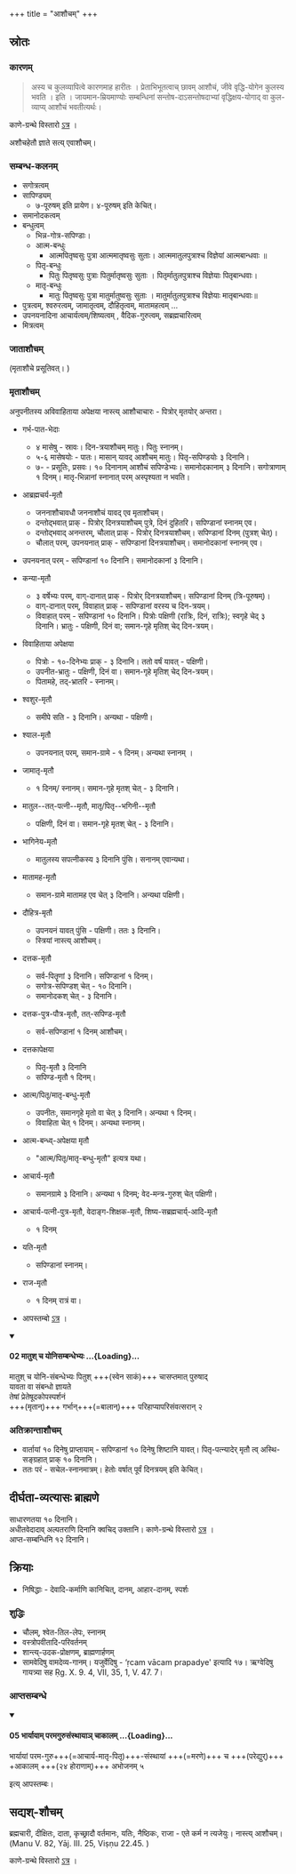+++
title = "आशौचम्"
+++

## स्रोतः

### कारणम्
> अस्य च कुलव्यापित्वे कारणमाह हारीतः । प्रेताभिभूतत्वाच् छावम् आशौचं, जीवे वृद्धि-योगेन कुलस्य भवति । इति । जायमान-म्रियमाण्योः सम्बन्धिनां सन्तोष-दाऽसन्तोषदाभ्यां वृद्धिक्षय-योगाद् वा कुल-व्याप्य् आशौचं भवतीत्यर्थः।

काणे-ग्रन्थे विस्तारो [ऽत्र](/kalpAntaram/kANe/v4/2_antyeShTi_Ashaucha_shuddhi/08_shuddhi/) ।

अशौचहेतौ ज्ञाते सत्य् एवाशौचम्।

### सम्बन्ध-कलनम्
- सगोत्रत्वम्
- सापिण्ड्यम्
  - ७-पूरुषम् इति प्रायेण।  ४-पूरुषम् इति केचित्। 
- समानोदकत्वम्
- बन्धुत्वम्
  - भिन्न-गोत्र-सपिण्डाः। 
  - आत्म-बन्धुः
    - आत्मपितृष्वसुः पुत्रा आत्ममातृष्वसुः सुताः। आत्ममातुलपुत्राश्च विज्ञेयां आत्मबान्धवाः ॥
  - पितृ-बन्धुः
    - पितुः पितृष्वसुः पुत्राः पितुर्मातृष्वसुः सुताः । पितृर्मातुलपुत्राश्च विज्ञेयाः पितृबान्धवाः।
  - मातृ-बन्धुः
    - मातुः पितृष्वसुः पुत्रा मातुर्मातुष्वसुः सुताः । मातुर्मातुलपुत्राश्च विज्ञेयाः मातृबान्धवाः॥
- पुत्रत्वम्, श्वरुरत्वम्, जामातृत्वम्, दौहितृत्वम्, मातामहत्वम् …
- उपनयनादिना आचार्यत्वम्/शिष्यत्वम् , वैदिक-गुरुत्वम्, सब्रह्मचारित्वम्
- मित्रत्वम्

### जाताशौचम्
(मृताशौचे प्रसूतिवत्। )

### मृताशौचम्
अनुपनीतस्य अविवाहिताया अपेक्षया नास्त्य् आशौचाचारः - पित्रोर् मृतयोर् अन्तरा। 

- गर्भ-पात-भेदाः
  - ४ मासेषु - स्रावः।  दिन-त्रयाशौचम् मातुः। पितुः स्नानम्।
  - ५-६ मासेषयोः - पातः।  मासान् यावद् आशौचम् मातुः। पितृ-सपिण्डयोः ३ दिनानि। 
  - ७- - प्रसूतिः, प्रसवः। १० दिनानाम् आशौचं सपिण्डेभ्यः। समानोदकानाम् ३ दिनानि। सगोत्राणाम् १ दिनम्। मातृ-भिन्नानां स्नानात् परम् अस्पृश्यता न भवति। 
- आब्रह्मचर्य-मृतौ
  - जननाशौचावधौ जननाशौचं यावद् एव मृताशौचम्।
  - दन्तोद्भवात् प्राक् - पित्रोर् दिनत्रयाशौचम् पुत्रे, दिनं दुहितरि। सपिण्डानां स्नानम् एव। 
  - दन्तोद्भवाद् अनन्तरम्, चौलात् प्राक् - पित्रोर् दिनत्रयाशौचम्। सपिण्डानां दिनम् (पुत्रश् चेत्)।
  - चौलात् परम्, उपनयनात् प्राक् - सपिण्डानां दिनत्रयाशौचम्। समानोदकानां स्नानम् एव।
- उपनयनात् परम् - सपिण्डानां १० दिनानि। समानोदकानां ३ दिनानि। 
- कन्या-मृतौ
  - ३ वर्षेभ्यः परम्, वाग्-दानात् प्राक् - पित्रोर् दिनत्रयाशौचम्। सपिण्डानां दिनम् (त्रि-पूरुषम्)।
  - वाग्-दानात् परम्, विवाहात् प्राक् - सपिण्डानां वरस्य च दिन-त्रयम्। 
  - विवाहात् परम् - सपिण्डानां १० दिनानि। पित्रोः पक्षिणी (रात्रिः, दिनं, रात्रिः); स्वगृहे चेद् ३ दिनानि। भ्रातुः - पक्षिणी, दिनं वा; समान-गृहे मृतिश् चेद् दिन-त्रयम्।
- विवाहिताया अपेक्षया
  - पित्रोः - १०-दिनेभ्यः प्राक् - ३ दिनानि। ततो वर्षं यावत् - पक्षिणी।
  - उपनीत-भ्रातुः - पक्षिणी, दिनं वा। समान-गृहे मृतिश् चेद् दिन-त्रयम्। 
  - पितामहे, तद्-भ्रातरि - स्नानम्। 
- श्वशुर-मृतौ
  - समीपे सति - ३ दिनानि। अन्यथा - पक्षिणी। 
- श्याल-मृतौ
  - उपनयनात् परम्, समान-ग्रामे - १ दिनम्। अन्यथा स्नानम् ।
- जामातृ-मृतौ
  - १ दिनम्/ स्नानम्। समान-गृहे मृतश् चेत् - ३ दिनानि। 
- मातुल--तत्-पत्नी--मृतौ, मातृ/पितृ--भगिनी--मृतौ
  - पक्षिणी, दिनं वा। समान-गृहे मृतश् चेत् - ३ दिनानि।
- भागिनेय-मृतौ
  - मातुलस्य सपत्नीकस्य ३ दिनानि पुंसि। सनानम् एवान्यथा।  
- मातामह-मृतौ
  - समान-ग्रामे मातामह एव चेत् ३ दिनानि। अन्यथा पक्षिणी। 
- दौहित्र-मृतौ
  - उपनयनं यावत् पुंसि - पक्षिणी। ततः ३ दिनानि। 
  - स्त्रियां नास्त्य् आशौचम्। 
- दत्तक-मृतौ
  - सर्व-पितॄणां ३ दिनानि। सपिण्डानां १ दिनम्। 
  - सगोत्र-सपिण्डश् चेत् - १० दिनानि। 
  - समानोदकश् चेत् - ३ दिनानि। 
- दत्तक-पुत्र-पौत्र-मृतौ, तत्-सपिण्ड-मृतौ
  - सर्व-सपिण्डानां १ दिनम् आशौचम्। 
- दत्तकापेक्षया 
  - पितृ-मृतौ ३ दिनानि
  - सपिण्ड-मृतौ १ दिनम्। 
- आत्म/पितृ/मातृ-बन्धु-मृतौ
  - उपनीतः, समानगृहे मृतो वा चेत् ३ दिनानि। अन्यथा १ दिनम्। 
  - विवाहिता चेत् १ दिनम्। अन्यथा स्नानम्। 
- आत्म-बन्ध्व्-अपेक्षया मृतौ
  - "आत्म/पितृ/मातृ-बन्धु-मृतौ" इत्यत्र यथा। 
- आचार्य-मृतौ
  - समानग्रामे ३ दिनानि। अन्यथा १ दिनम्; वेद-मन्त्र-गुरुश् चेत् पक्षिणी।  
- आचार्य-पत्नी-पुत्र-मृतौ, वेदाङ्ग-शिक्षक-मृतौ, शिष्य-सब्रह्मचार्य्-आदि-मृतौ
  - १ दिनम्
- यति-मृतौ
  - सपिण्डानां स्नानम्।
- राज-मृतौ
  - १ दिनम् रात्रं वा। 

- आपस्तम्बो [ऽत्र](/vedAH_yajuH/taittirIyam/sUtram/ApastambaH/dharma-sUtram/viShaya-vibhAgaH/tattvAni/ashaucham/) । 

<div class="js_include" newlevelforh1="4" unfilled url="/vedAH_yajuH/taittirIyam/sUtram/ApastambaH/dharma-sUtram/vishvAsa-prastutiH/2/06/15/02_mAtush_cha_yonisambandhebhyaH.md">
<details open><summary><h4>02 मातुश् च योनिसम्बन्धेभ्यः ...{Loading}...</h4></summary>

मातुश् च योनि-संबन्धेभ्यः पितुश् +++(स्वेन साकं)+++ चासप्तमात् पुरुषाद्  
यावता वा संबन्धो ज्ञायते  
तेषां प्रेतेषूदकोपस्पर्शनं  
+++(मृतान्)+++ गर्भान्+++(=बालान्)+++ परिहाप्यापरिसंवत्सरान् २
</details>
</div>

### अतिक्रान्ताशौचम्
- वार्तायां १० दिनेषु प्राप्तायाम् - सपिण्डानां १० दिनेषु शिष्टानि यावत्। पितृ-पत्न्यादेर् मृतौ त्व् अस्थि-सङ्ग्रहात् प्राक् १० दिनानि। 
- ततः परं - सचेल-स्नानमात्रम्। हेतोः वर्षात् पूर्वं दिनत्रयम् इति केचित्। 

## दीर्घता-व्यत्यासः ब्राह्मणे
साधारणतया १० दिनानि।  
अधीतवेदादाव् अल्पतराणि दिनानि क्वचिद् उक्तानि।  काणे-ग्रन्थे विस्तारो [ऽत्र](/kalpAntaram/kANe/v4/2_antyeShTi_Ashaucha_shuddhi/08_shuddhi/) ।  
आप्त-सम्बन्धिनि १२ दिनानि। 

## क्रियाः
- निषिद्धाः - देवादि-कर्माणि कानिचित्, दानम्, आहार-दानम्, स्पर्शः 

### शुद्धिः
- चौलम्, श्वेत-तिल-लेपः, स्नानम्
- वस्त्रोपवीतादि-परिवर्तनम्
- शान्त्य्-उदक-प्रोक्षणम्, ब्राह्मणार्हणम्
- सामवेदिषु वामदेव्य-गानम्। यजुर्वेदिषु - ‘ṛcam vācam prapadye' इत्यादि १७। ऋग्वेदिषु गायत्र्या सह Ṛg. X. 9. 4, VII, 35, 1, V. 47. 7।

### आप्तसम्बन्धे
<div class="js_include" newlevelforh1="4" unfilled url="/vedAH_yajuH/taittirIyam/sUtram/ApastambaH/dharma-sUtram/vishvAsa-prastutiH/2/06/15/05_bhAryAyAm_paramagurusaMsthAyA~n_chAkAlam.md">
<details open><summary><h4>05 भार्यायाम् परमगुरुसंस्थायाञ् चाकालम् ...{Loading}...</h4></summary>

भार्यायां परम-गुरु+++(=आचार्य-मातृ-पितृ)+++-संस्थायां +++(=मरणे)+++ च +++(परेद्युर्)+++ +आकालम् +++(२४ होराणाम्)+++ अभोजनम् ५
</details>
</div>


इत्य् आपस्तम्बः।


## सद्यश्-शौचम्
ब्रह्मचारी, दीक्षितः, दाता, कृच्छ्रादौ वर्तमानः, यतिः, नैष्ठिकः, राजा - एते कर्म न त्यजेयुः। नास्त्य् आशौचम्।  (Manu V. 82, Yāj. III. 25, Viṣṇu 22.45. )

काणे-ग्रन्थे विस्तारो [ऽत्र](/kalpAntaram/kANe/v4/2_antyeShTi_Ashaucha_shuddhi/08_shuddhi/) । 
